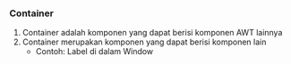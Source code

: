 ### Container ###

1. Container adalah komponen yang dapat berisi komponen AWT lainnya
2. Container merupakan komponen yang dapat berisi komponen lain
	- Contoh: Label di dalam Window

###  ###

